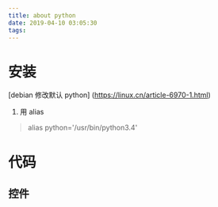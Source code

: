 ```yaml
---
title: about python
date: 2019-04-10 03:05:30
tags:
---
```

<!-- toc --> 

# 安装
[debian 修改默认 python] (https://linux.cn/article-6970-1.html)

1. 用 alias
> alias python='/usr/bin/python3.4'


# 代码
## 控件


